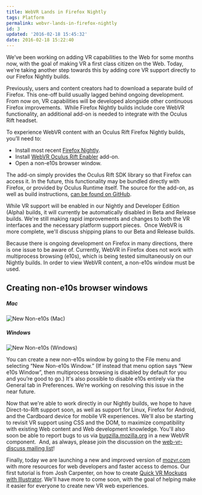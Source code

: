 ```yaml
---
title: WebVR Lands in Firefox Nightly
tags: Platform
permalink: webvr-lands-in-firefox-nightly
id: 3
updated: '2016-02-18 15:45:32'
date: 2016-02-18 15:22:40
---
```


<p class="intro">We’ve been working on adding VR capabilities to the Web for some months now, with the goal of making VR a first class citizen on the Web. Today, we’re taking another step towards this by adding core VR support directly to our Firefox Nightly builds.</p>

Previously, users and content creators had to download a separate build of Firefox. This one-off build usually lagged behind ongoing development. From now on, VR capabilities will be developed alongside other continuous Firefox improvements.  While Firefox Nightly builds include core WebVR functionality, an additional add-on is needed to integrate with the Oculus Rift headset.

To experience WebVR content with an Oculus Rift Firefox Nightly builds, you’ll need to:

* Install most recent [Firefox Nightly](http://nightly.mozilla.org/).
* Install [WebVR Oculus Rift Enabler](/downloads/webvr-oculus-addon-0.4.4.xpi) add-on.
* Open a non-e10s browser window.

The add-on simply provides the Oculus Rift SDK library so that Firefox can access it. In the future, this functionality may be bundled directly with Firefox, or provided by Oculus Runtime itself. The source for the add-on, as well as build instructions, [can be found on GitHub](https://github.com/MozVR/webvr-oculus-addon).

While VR support will be enabled in our Nightly and Developer Edition (Alpha) builds, it will currently be automatically disabled in Beta and Release builds. We're still making rapid improvements and changes to both the VR interfaces and the necessary platform support pieces.  Once WebVR is more complete, we'll discuss shipping plans to our Beta and Release builds.

Because there is ongoing development on Firefox in many directions, there is one issue to be aware of. Currently, WebVR in Firefox does not work with multiprocess browsing (e10s), which is being tested simultaneously on our Nightly builds. In order to view WebVR content, a non-e10s window must be used.

## Creating non-e10s browser windows

##### Mac
![New Non-e10s (Mac)](/content/images/2016/02/e10s.png "New Non-e10s (Mac)")

##### Windows
![New Non-e10s (Windows) ](/content/images/2016/02/e10s-windows.png "New Non-e10s (Windows)")

You can create a new non-e10s window by going to the File menu and selecting “New Non-e10s Window.” (If instead that menu option says “New e10s Window”, then multiprocess browsing is disabled by default for you and you’re good to go.) It's also possible to disable e10s entirely via the General tab in Preferences. We’re working on resolving this issue in the near future.

Now that we're able to work directly in our Nightly builds, we hope to have Direct-to-Rift support soon, as well as support for Linux, Firefox for Android, and the Cardboard device for mobile VR experiences. We'll also be starting to revisit VR support using CSS and the DOM, to maximize compatibility with existing Web content and Web development knowledge. You'll also soon be able to report bugs to us via [bugzilla.mozilla.org](https://bugzilla.mozilla.org/) in a new WebVR component.  And, as always, please join the discussion on the [web-vr-discuss mailing list](https://mail.mozilla.org/listinfo/web-vr-discuss)!

Finally, today we are launching a new and improved version of [mozvr.com](http://mozvr.com) with more resources for web developers and faster access to demos. Our first tutorial is from Josh Carpenter, on how to create [Quick VR Mockups with Illustrator](/quick-vr-prototypes/). We'll have more to come soon, with the goal of helping make it easier for everyone to create new VR web experiences.
